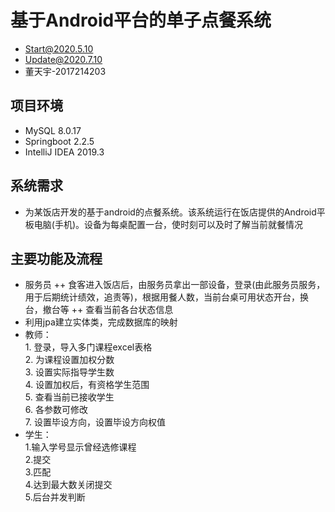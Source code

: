 # 基于Android平台的单子点餐系统
+ Start@2020.5.10
+ Update@2020.7.10
+ 董天宇-2017214203
## 项目环境
+ MySQL 8.0.17
+ Springboot 2.2.5
+ IntelliJ IDEA 2019.3
## 系统需求
+ 为某饭店开发的基于android的点餐系统。该系统运行在饭店提供的Android平板电脑(手机)。设备为每桌配置一台，使时刻可以及时了解当前就餐情况
## 主要功能及流程
+ 服务员
++ 食客进入饭店后，由服务员拿出一部设备，登录(由此服务员服务，用于后期统计绩效，追责等)，根据用餐人数，当前台桌可用状态开台，换台，撤台等
++ 查看当前各台状态信息
+ 利用jpa建立实体类，完成数据库的映射
 + 教师：   
        1. 登录，导入多门课程excel表格     
        2. 为课程设置加权分数    
        3. 设置实际指导学生数    
        4. 设置加权后，有资格学生范围    
        5. 查看当前已接收学生    
        6. 各参数可修改   
        7. 设置毕设方向，设置毕设方向权值
 + 学生：   
        1.输入学号显示曾经选修课程  
        2.提交    
        3.匹配    
        4.达到最大数关闭提交  
        5.后台并发判断   
